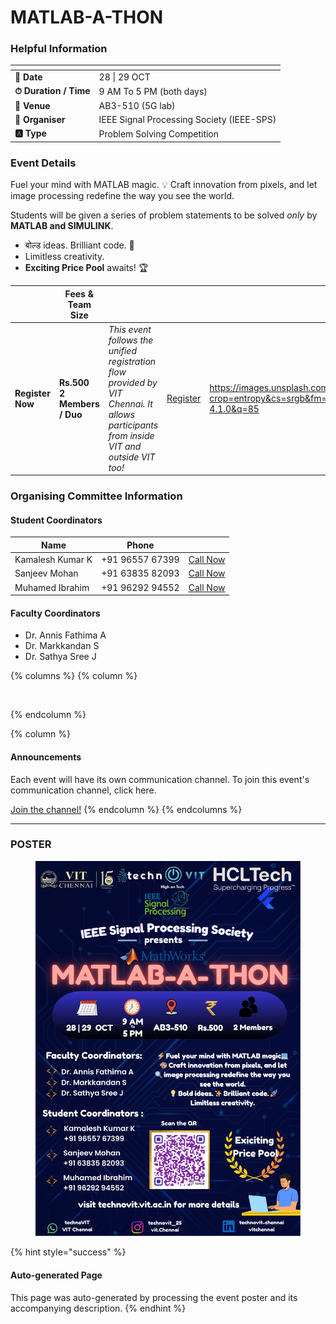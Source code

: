 # MATLAB-A-THON

### Helpful Information

<table data-view="cards"><thead><tr><th></th><th></th></tr></thead><tbody><tr><td><strong>📅 Date</strong></td><td>28 | 29 OCT</td></tr><tr><td><strong>⏱ Duration / Time</strong></td><td>9 AM To 5 PM (both days)</td></tr><tr><td><strong>📍 Venue</strong></td><td>AB3-510 (5G lab)</td></tr><tr><td><strong>👤 Organiser</strong></td><td>IEEE Signal Processing Society (IEEE-SPS)</td></tr><tr><td><strong>🅰️ Type</strong></td><td>Problem Solving Competition</td></tr></tbody></table>

### Event Details

Fuel your mind with MATLAB magic. 💡 Craft innovation from pixels, and let image processing redefine the way you see the world.

Students will be given a series of problem statements to be solved _only_ by **MATLAB and SIMULINK**.

* बोल्ड ideas. Brilliant code. 🚀
* Limitless creativity.
* **Exciting Price Pool** awaits! 🏆

<table data-card-size="large" data-view="cards" data-full-width="false"><thead><tr><th></th><th>Fees &#x26; Team Size</th><th></th><th></th><th data-hidden data-card-cover data-type="image">Cover image</th></tr></thead><tbody><tr><td><h4>Register Now</h4></td><td><strong>Rs.500</strong><br><strong>2 Members / Duo</strong></td><td><em>This event follows the unified registration flow provided by VIT Chennai. It allows participants from inside VIT and outside VIT too!</em></td><td><a href="https://chennaievents.vit.ac.in/technovit/" class="button primary" data-icon="rocket-launch">Register</a></td><td><a href="https://images.unsplash.com/photo-1607000975574-0b425df6975a?crop=entropy&#x26;cs=srgb&#x26;fm=jpg&#x26;ixid=M3wxOTcwMjR8MHwxfHNlYXJjaHwxfHxnbyUyMGZvciUyMGl0fGVufDB8fHx8MTc2MTMwMTA2N3ww&#x26;ixlib=rb-4.1.0&#x26;q=85">https://images.unsplash.com/photo-1607000975574-0b425df6975a?crop=entropy&#x26;cs=srgb&#x26;fm=jpg&#x26;ixid=M3wxOTcwMjR8MHwxfHNlYXJjaHwxfHxnbyUyMGZvciUyMGl0fGVufDB8fHx8MTc2MTMwMTA2N3ww&#x26;ixlib=rb-4.1.0&#x26;q=85</a></td></tr></tbody></table>

### Organising Committee Information

#### Student Coordinators

<table data-card-size="large" data-view="cards"><thead><tr><th>Name</th><th>Phone</th><th></th></tr></thead><tbody><tr><td>Kamalesh Kumar K</td><td>+91 96557 67399</td><td><a href="tel:+919655767399" class="button secondary">Call Now</a></td></tr><tr><td>Sanjeev Mohan</td><td>+91 63835 82093</td><td><a href="tel:+916383582093" class="button secondary">Call Now</a></td></tr><tr><td>Muhamed Ibrahim</td><td>+91 96292 94552</td><td><a href="tel:+919629294552" class="button secondary">Call Now</a></td></tr></tbody></table>

#### Faculty Coordinators

* Dr. Annis Fathima A
* Dr. Markkandan S
* Dr. Sathya Sree J

{% columns %}
{% column %}
<figure><img src="https://images.unsplash.com/photo-1650897877751-4446f52a0cb3?crop=entropy&#x26;cs=srgb&#x26;fm=jpg&#x26;ixid=M3wxOTcwMjR8MHwxfHNlYXJjaHw2fHxhbm5vdW5jZW1lbnR8ZW58MHx8fHwxNzYxMjQ2MzUxfDA&#x26;ixlib=rb-4.1.0&#x26;q=85" alt=""><figcaption></figcaption></figure>
{% endcolumn %}

{% column %}
#### Announcements

Each event will have its own communication channel. To join this event's communication channel, click here.

<a href="https://chennaievents.vit.ac.in/technovit/" class="button primary" data-icon="bullhorn">Join the channel!</a>
{% endcolumn %}
{% endcolumns %}

***

### POSTER

<figure><img src="../../.gitbook/assets/image (5).png" alt=""><figcaption></figcaption></figure>

{% hint style="success" %}
#### Auto-generated Page

This page was auto-generated by processing the event poster and its accompanying description.
{% endhint %}
